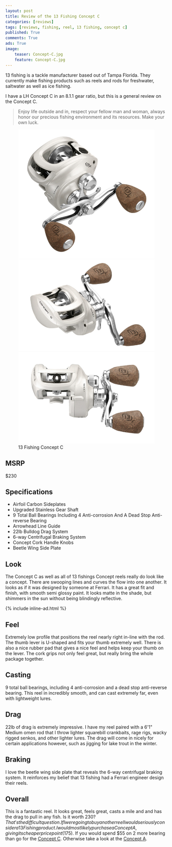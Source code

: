 ```yaml
---
layout: post
title: Review of the 13 Fishing Concept C
categories: [reviews]
tags: [reviews, fishing, reel, 13 fishing, concept c]
published: True
comments: True
ads: True
image:
    teaser: Concept-C.jpg
    feature: Concept-C.jpg
---
```


13 fishing is a tackle manufacturer based out of Tampa Florida. They currently make fishing products such as reels and rods for freshwater, saltwater as well as ice fishing.

I have a LH Concept C in an 8.1.1 gear ratio, but this is a general review on the Concept C.

> Enjoy life outside and in, respect your fellow man and woman, always honor our precious fishing environment and its resources. Make your own luck.

<figure class="third">
  <img title="13 Fishing Concept C" src="/images/Concept-C-1.jpg">
  <img title="13 Fishing Concept C" src="/images/Concept-C-2.jpg">
  <img title="13 Fishing Concept C" src="/images/Concept-C-3.jpg">
  <figcaption>13 Fishing Concept C</figcaption>
</figure>

## MSRP
$230

## Specifications
* Airfoil Carbon Sideplates
* Upgraded Stainless Gear Shaft
* 9 Total Ball Bearings Including 4 Anti-corrosion And A Dead Stop Anti-reverse Bearing
* Arrowhead Line Guide
* 22lb Bulldog Drag System
* 6-way Centrifugal Braking System
* Concept Cork Handle Knobs
* Beetle Wing Side Plate

## Look
The Concept C as well as all of 13 fishings Concept reels really do look like a concept. There are swooping lines and curves the flow into one another. It looks as if it was designed by someone at Ferrari. It has a great fit and finish, with smooth semi glossy paint. It looks matte in the shade, but shimmers in the sun without being blindingly reflective.

{% include inline-ad.html %}

## Feel
Extremely low profile that positions the reel nearly right in-line with the rod. The thumb lever is U-shaped and fits your thumb extremely well. There is also a nice rubber pad that gives a nice feel and helps keep your thumb on the lever. The cork grips not only feel great, but really bring the whole package together.

## Casting
9 total ball bearings, including 4 anti-corrosion and a dead stop anti-reverse bearing. This reel in incredibly smooth, and can cast extremely far, even with lightweight lures.

## Drag
22lb of drag is extremely impressive. I have my reel paired with a 6'1" Medium omen rod that I throw lighter squarebill crankbaits, rage rigs, wacky rigged senkos, and other lighter lures. The drag will come in nicely for certain applications however, such as jigging for lake trout in the winter.

## Braking
I love the beetle wing side plate that reveals the 6-way centrifugal braking system. It reinforces my belief that 13 fishing had a Ferrari engineer design their reels.

## Overall
This is a fantastic reel. It looks great, feels great, casts a mile and and has the drag to pull in any fish. Is it worth $230? That's the difficult question. If I were going to buy another reel I would seriously consider a 13 Fishing product. I would most likely purchase a Concept A, giving its cheaper price point ($175). If you would spend $55 on 2 more bearing than go for the [Concept C](http://store.13fishing.com/c/freshwater_reels_concept-c). Otherwise take a look at the [Concept A](http://store.13fishing.com/c/freshwater_reels_concept-a).
